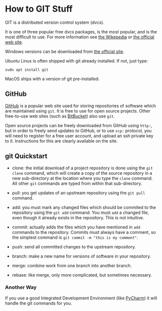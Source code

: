 # How to GIT Stuff

GIT is a distributed version control system (dvcs).

It is one of three popular free dvcs packages, is the most popular,
and is the most difficult to use. For more information see 
[the Wikepedia](https://en.wikipedia.org/wiki/Git) or
[the official web site](https://git-scm.com/).

Windows versions can be downloaded from
[the official site](https://git-scm.com/downloads).

Ubuntu Linux is often shipped with git already installed.  If not,
just type:

    sudo apt install git
    
MacOS ships with a version of git pre-installed.

## GitHub

[GitHub](https://github.com/) is a popular web site used for storing repositories of software
which are maintained using `git`.  It is free to use for open source
projects. Other free-to-use web sites (such as [BitBucket](https://bitbucket.org/))
also use `git`.  

Open source projects can be freely downloaded from GitHub using `http:`,
but in order to freely send updates _to_ GitHub, or to use `scp:` protocol,
you will need to register for a free user account, and upload an ssh private
key to it. Instructions for this are clearly available on the site.

## git Quickstart

- clone: the initial download of a project repository is done using the
`git clone` command, which will create a copy of the source repository in
a new sub-directory at the location where you type the `clone` command.  All other 
`git` commands are typed from within that sub-directory.

- pull: you get updates of an upstream repository using the `git pull` command. 

- add: you must mark any changed files which should be commited to the repository
using the `git add` command.  You must `add` a changed file, even though it already
exists in the repository. This is not intuitive.

- commit: actually adds the files which you have mentioned in `add` commands
to the repository.  Commits must always have a comment, so the simplest command
is `git commit -m "this is my comment"`.

- push: send all committed changes to the upstream repository.

- branch: make a new name for versions of software in your repository.

- merge: combine work from one branch into another branch.

- rebase: like merge, only more complicated, but sometimes necessary.

### Another Way

If you use a good Integrated Development Environment 
(like [PyCharm](https://www.jetbrains.com/pycharm/))
it will handle the git commands for you.

